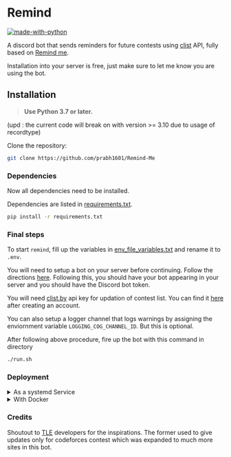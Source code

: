 # Remind

[![made-with-python](https://img.shields.io/badge/Made%20with-Python-1f425f.svg)](https://www.python.org/)

A discord bot that sends reminders for future contests using [clist](https://clist.by/) API, fully based on [Remind me](https://github.com/prabh1601/Remind-Me).

Installation into your server is free, just make sure to let me know you are using the bot.

## Installation

> **Use Python 3.7 or later.**

(upd : the current code will break on with version >= 3.10 due to usage of recordtype)

Clone the repository:

```bash
git clone https://github.com/prabh1601/Remind-Me
```

### Dependencies

Now all dependencies need to be installed.

Dependencies are listed in [requirements.txt](requirements.txt).

```bash
pip install -r requirements.txt
```

### Final steps

To start `remind`, fill up the variables in [env_file_variables.txt](env_file_variables.txt) and rename it to `.env`.

You will need to setup a bot on your server before continuing. Follow the directions [here](https://github.com/reactiflux/discord-irc/wiki/Creating-a-discord-bot-&-getting-a-token). Following this, you should have your bot appearing in your server and you should have the Discord bot token.

You will need [clist.by](https://clist.by/) api key for updation of contest list. You can find it [here](https://clist.by/api/v1/doc/) after creating an account.

You can also setup a logger channel that logs warnings by assigning the enviornment variable `LOGGING_COG_CHANNEL_ID`. But this is optional.

After following above procedure, fire up the bot with this command in directory

```bash
./run.sh
```

### Deployment

<details>
<summary> As a systemd Service</summary>

Using Systemd Service is very easy method to deploy.

> Please note that you need admin access to the system
> on which you are going deploy the bot. Also this options requires managing services, please only consider this option
> if you know what you are doing.

1. Complete the Above procedure till [Final steps](#Final-steps) and then cd to `etc/systemd/service`
2. Create a file name `remind.service` and paste the below content in it

```
[Unit]
Description=Remind Bot

[Service]
ExecStart=<absolute-path-to-your-bot-directory>/run.sh

[Install]
WantedBy=multi-user.target
```

3. Save the file and run following commands

```bash
sudo systemctl daemon-reload
sudo systemctl enable --now remind
```

4. Upon Success, check the status of bot with `sudo systemctl status remind`.
5. If everything went well, you should be seeing running status of bot.
</details>

<details>
<summary> With Docker </summary>

If you want to just host bot using docker, then you can skip installing dependencies and just follow [Final steps](#Final-steps) and just install Docker [Dockerfile](Dockerfile) will take care of rest.

</details>

### Credits

Shoutout to [TLE](https://github.com/cheran-senthil/TLE) developers for the inspirations. The former used to give updates only for codeforces contest which was expanded to much more sites in this bot.
